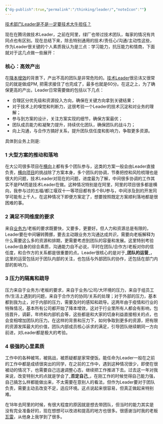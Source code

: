 ```yaml
---
{"dg-publish":true,"permalink":"/thinking/leader/","noteIcon":""}
---
```


[技术部门Leader是不是一定要技术大牛担任？](//www.zhihu.com/question/377457299/answer/2865702041)




现在在腾讯做技术Leader，之前在阿里，绿厂也带过技术团队，每家的情况有共同点也有区别。现在总结下来，除去特别通用的技术/责任心/沟通/主动性这些，作为Leader很关键的个人素质我认为是三点：学习能力，抗压能力和情商，下面就对于这几点做一些展开：

### 核心：高效产出

在[降本增效](https://www.zhihu.com/search?q=%E9%99%8D%E6%9C%AC%E5%A2%9E%E6%95%88&search_source=Entity&hybrid_search_source=Entity&hybrid_search_extra=%7B%22sourceType%22%3A%22answer%22%2C%22sourceId%22%3A2865702041%7D)的背景下，产出不高的团队是非常危险的。[技术Leader](https://www.zhihu.com/search?q=%E6%8A%80%E6%9C%AFLeader&search_source=Entity&hybrid_search_source=Entity&hybrid_search_extra=%7B%22sourceType%22%3A%22answer%22%2C%22sourceId%22%3A2865702041%7D)很忌讳又很常见的就是做成PM, 把需求接住了也完成了，最多也就是60分。在这之上，为了确保更高的产出，Leader日常需要做的包括以下几点：

*   合理区分优先级和资源投入方向，确保在关键方向拿到关键结果；
*   对于技术上的嗅觉和判断力，这很考验一个Leader的技术沉淀和对业务的理解；
*   参与到方案的设计，关注方案实现的细节，确保方案最优；
*   团队成员能力和凝聚力提升，持续优化团队，确保团队的战斗力；
*   向上沟通，与合作方搞好关系，提升团队信任度和影响力，争取更多资源。

具体到业务上则是:

### 1 大型方案的推动和落地

在大公司很多项目在[横向](https://www.zhihu.com/search?q=%E6%A8%AA%E5%90%91&search_source=Entity&hybrid_search_source=Entity&hybrid_search_extra=%7B%22sourceType%22%3A%22answer%22%2C%22sourceId%22%3A2865702041%7D)上都有多个团队参与，这类的方案一般会由Leader直接负责，[横向项目](https://www.zhihu.com/search?q=%E6%A8%AA%E5%90%91%E9%A1%B9%E7%9B%AE&search_source=Entity&hybrid_search_source=Entity&hybrid_search_extra=%7B%22sourceType%22%3A%22answer%22%2C%22sourceId%22%3A2865702041%7D)的挑战除了方案本身，多个团队的协调，节奏把控和风险梳理也是很大的问题，技术Leader对现在的问题，进度最为了解，中间很多协调的工作其实不是PM而是技术Leader在做。这种情况特别是在阿里，阿里的项目很多都是横向，我参与过的五福/都江堰双十一等项目都有多个BU参与，中间涉及到的开发同学可能有上千人，在这种情况下即便方案定了，想要按照既定方案顺利落地都是很困难的事。

### 2 满足不同维度的要求

来自[业务方](https://www.zhihu.com/search?q=%E4%B8%9A%E5%8A%A1%E6%96%B9&search_source=Entity&hybrid_search_source=Entity&hybrid_search_extra=%7B%22sourceType%22%3A%22answer%22%2C%22sourceId%22%3A2865702041%7D)/老板的要求既要快，又要多，更要好。但人力和资源总是有限的，Leader要在中间辗转腾挪，要去主动跟业务方沟通达成共识，需要向老板解释为什么需要这么多的资源和排期，更需要考虑到团队的容量和发展。这里特别考验Leader自身的综合素质，沟通能力自不必说，平时在团队/合作方/老板对你的信任度，和合作方的关系都是很重要的点。Leader很核心的是对于_**团队的运营**_，这里的运营包括对于团队内部的关注，也包括与外部团队的协作，还包括在部门内部的影响力。

### 3 压力的隔离和疏导

压力来自于业务方/老板的要求，来自于业务/公司/大环境的压力，来自于组员工作/生活上遇到的问题，来自于合作方的协同/关系的处理；对于外部的压力，基本都到我为止，对于内部的压力，需要及时的感知和疏导。这两年由于疫情和行业的特殊情况，基本所有公司都开始了降本增效，这对于行业里所有人都会有影响，包括晋升，调薪，年终和内部机会等，这些都是和大家的切身利益直接相关的点，也会变相增加团队的压力。在这样的背景和压力下，如何争取到更多的资源，把有限的资源发挥最大的价值，团队内部成员核心诉求的满足，引导团队继续朝同一方向前进，对Leader都是极大的考验。

### 4 极强的心里素质

工作中的各种被骂，被挑战，被质疑都是家常便饭。能任命为Leader一般在之前的工作中都是成绩很突出的同学，在之前的工作中，遇到这种情况很少，即使在很被动的情况下，也需要自己迅速调整心态，继续把工作推进下去。过去这一年对我来说，改变特别大的点就是学会了_**否定自己**_，在刚工作的时候觉得自己能力强，自己搞怎么样都能做出来，不太需要在意别人的看法，但作为Leader要对于团队负责，需要主动去改变不足，适应环境。这点说起来很容易，但真正做起来特别难。

在18年去阿里的时候，有很大程度的原因就是想去带团队，但当时的能力其实是没有完全准备好的，现在想想可以改进和提高的地方也很多。很感谢当时我的老板[瓦雷](https://www.zhihu.com/search?q=%E7%93%A6%E9%9B%B7&search_source=Entity&hybrid_search_source=Entity&hybrid_search_extra=%7B%22sourceType%22%3A%22answer%22%2C%22sourceId%22%3A2865702041%7D)，从他身上我学到了很多。

